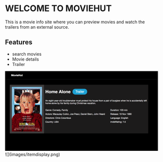 # WELCOME TO MOVIEHUT
This is a movie info site where you can preview movies and watch the trailers from an external source.

## Features
* search movies  
* Movie details  
* Trailer

<img src="images/itemdisplay.png" >
![](images/itemdisplay.png)
